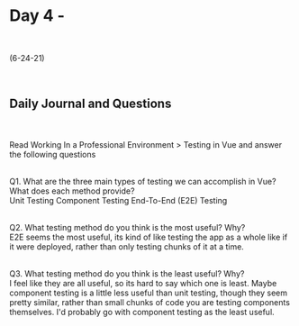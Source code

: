 # Day 4 - 
<br>
  
 (6-24-21)

<br>

## Daily Journal and Questions
<br>
<br>
Read Working In a Professional Environment > Testing in Vue and answer the following questions
<br>
<br>

Q1. What are the three main types of testing we can accomplish in Vue? What does each method provide?
<br>
  Unit Testing
  Component Testing
  End-To-End (E2E) Testing
<br>
<br>

Q2. What testing method do you think is the most useful? Why?
<br>
 E2E seems the most useful, its kind of like testing the app as a whole like if it were deployed, rather than only testing chunks of it at a time.
<br>
<br>

Q3. What testing method do you think is the least useful? Why?
<br>
I feel like they are all useful, so its hard to say which one is least. Maybe component testing is a little less useful than unit testing, though they seem pretty similar, rather than small chunks of code you are testing components themselves. I'd probably go with component testing as the least useful.
 
